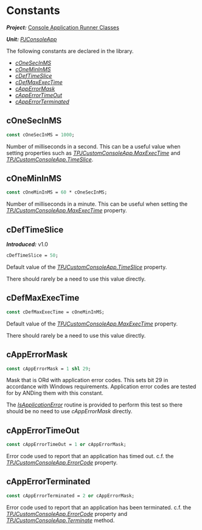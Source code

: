 # Constants

***Project:*** [Console Application Runner Classes](../API.md)

***Unit:*** [_PJConsoleApp_](./PJConsoleApp.md)

The following constants are declared in the library.

* [_cOneSecInMS_](#conesecinms)
* [_cOneMinInMS_](#conemininms)
* [_cDefTimeSlice_](#cdeftimeslice)
* [_cDefMaxExecTime_](#cdefmaxexectime)
* [_cAppErrorMask_](#capperrormask)
* [_cAppErrorTimeOut_](#capperrortimeout)
* [_cAppErrorTerminated_](#capperrorterminated)

## cOneSecInMS

```pascal
const cOneSecInMS = 1000;
```

Number of milliseconds in a second. This can be a useful value when setting properties such as [_TPJCustomConsoleApp.MaxExecTime_](./TPJCustomConsoleApp-MaxExecTime.md) and [_TPJCustomConsoleApp.TimeSlice_](./TPJCustomConsoleApp-TimeSlice.md).

## cOneMinInMS

```pascal
const cOneMinInMS = 60 * cOneSecInMS;
```

Number of milliseconds in a minute. This can be useful when setting the [_TPJCustomConsoleApp.MaxExecTime_](./TPJCustomConsoleApp-MaxExecTime.md) property.

## cDefTimeSlice

***Introduced:*** v1.0

```pascal
cDefTimeSlice = 50;
```

Default value of the [_TPJCustomConsoleApp.TimeSlice_](./TPJCustomConsoleApp-TimeSlice.md) property.

There should rarely be a need to use this value directly.

## cDefMaxExecTime

```pascal
const cDefMaxExecTime = cOneMinInMS;
```

Default value of the [_TPJCustomConsoleApp.MaxExecTime_](./TPJCustomConsoleApp-MaxExecTime.md) property.

There should rarely be a need to use this value directly.

## cAppErrorMask

```pascal
const cAppErrorMask = 1 shl 29;
```

Mask that is ORd with application error codes. This sets bit 29 in accordance with Windows requirements. Application error codes are tested for by ANDing them with this constant.

The [_IsApplicationError_](./Routines.md##isapplicationerror) routine is provided to perform this test so there should be no need to use _cAppErrorMask_ directly.

## cAppErrorTimeOut

```pascal
const cAppErrorTimeOut = 1 or cAppErrorMask;
```

Error code used to report that an application has timed out. c.f. the [_TPJCustomConsoleApp.ErrorCode_](./TPJCustomConsoleApp-ErrorCode.md) property.

## cAppErrorTerminated

```pascal
const cAppErrorTerminated = 2 or cAppErrorMask;
```

Error code used to report that an application has been terminated. c.f. the [_TPJCustomConsoleApp.ErrorCode_](./TPJCustomConsoleApp-ErrorCode.md) property and [_TPJCustomConsoleApp.Terminate_](./TPJCustomConsoleApp-Terminate.md) method.
